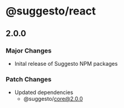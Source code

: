 # @suggesto/react

## 2.0.0

### Major Changes

- Inital release of Suggesto NPM packages

### Patch Changes

- Updated dependencies
  - @suggesto/core@2.0.0
